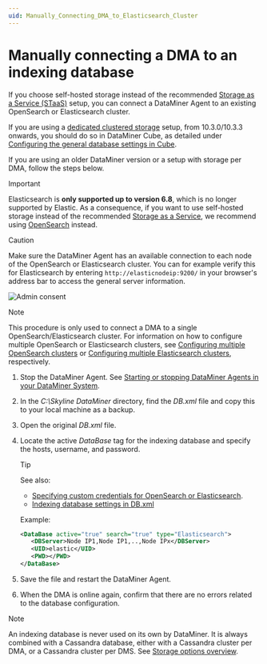 ```yaml
---
uid: Manually_Connecting_DMA_to_Elasticsearch_Cluster
---
```


# Manually connecting a DMA to an indexing database

If you choose self-hosted storage instead of the recommended [Storage as a Service (STaaS)](xref:STaaS) setup, you can connect a DataMiner Agent to an existing OpenSearch or Elasticsearch cluster.

If you are using a [dedicated clustered storage](xref:Dedicated_clustered_storage) setup, from 10.3.0/10.3.3 onwards, you should do so in DataMiner Cube, as detailed under [Configuring the general database settings in Cube](xref:Configuring_the_database_settings_in_Cube#cassandra-cluster-database).

If you are using an older DataMiner version or a setup with storage per DMA, follow the steps below.

> [!IMPORTANT]
> Elasticsearch is **only supported up to version 6.8**, which is no longer supported by Elastic. As a consequence, if you want to use self-hosted storage instead of the recommended [Storage as a Service](xref:STaaS), we recommend using [OpenSearch](xref:OpenSearch_database) instead.

> [!CAUTION]
> Make sure the DataMiner Agent has an available connection to each node of the OpenSearch or Elasticsearch cluster. You can for example verify this for Elasticsearch by entering `http://elasticnodeip:9200/` in your browser's address bar to access the general server information.
>
> ![Admin consent](~/user-guide/images/ElasticSearch_Connectivity_Check.png)

> [!NOTE]
> This procedure is only used to connect a DMA to a single OpenSearch/Elasticsearch cluster. For information on how to configure multiple OpenSearch or Elasticsearch clusters, see [Configuring multiple OpenSearch clusters](xref:Configuring_multiple_OpenSearch_clusters) or [Configuring multiple Elasticsearch clusters](xref:Configuring_multiple_Elasticsearch_clusters), respectively.

1. Stop the DataMiner Agent. See [Starting or stopping DataMiner Agents in your DataMiner System](xref:Starting_or_stopping_a_DMA_in_DataMiner_Cube).

1. In the *C:\\Skyline DataMiner* directory, find the *DB.xml* file and copy this to your local machine as a backup.

1. Open the original *DB.xml* file.

1. Locate the active *DataBase* tag for the indexing database and specify the hosts, username, and password.

   > [!TIP]
   > See also:
   >
   > - [Specifying custom credentials for OpenSearch or Elasticsearch](xref:DB_xml#specifying-custom-credentials-for-opensearch-or-elasticsearch).
   > - [Indexing database settings in DB.xml](xref:DB_xml#indexing-database-settings)

   Example:

   ```xml
   <DataBase active="true" search="true" type="Elasticsearch">
      <DBServer>Node IP1,Node IP1,..,Node IPx</DBServer>
      <UID>elastic</UID>
      <PWD></PWD>
   </DataBase>
   ```

1. Save the file and restart the DataMiner Agent.

1. When the DMA is online again, confirm that there are no errors related to the database configuration.

> [!NOTE]
> An indexing database is never used on its own by DataMiner. It is always combined with a Cassandra database, either with a Cassandra cluster per DMA, or a Cassandra cluster per DMS. See [Storage options overview](xref:Supported_system_data_storage_architectures).
